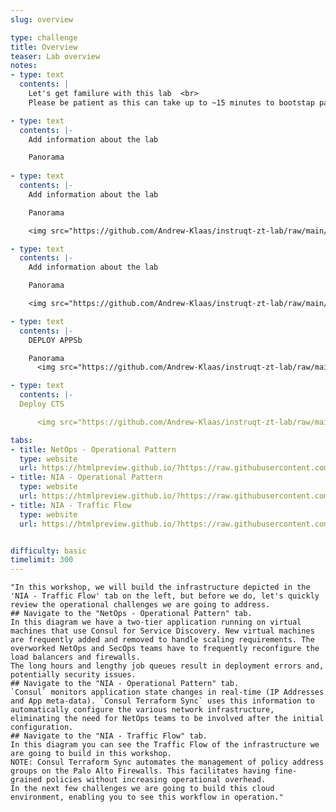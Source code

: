 ```yaml
---
slug: overview

type: challenge
title: Overview
teaser: Lab overview
notes:
- type: text
  contents: |
    Let's get familure with this lab  <br>
    Please be patient as this can take up to ~15 minutes to bootstap panos

- type: text
  contents: |-
    Add information about the lab

    Panorama 
      
- type: text
  contents: |-
    Add information about the lab

    Panorama 

    <img src="https://github.com/Andrew-Klaas/instruqt-zt-lab/raw/main/assets/diagrams/0-auth.png" width=800px height=400px>

- type: text
  contents: |-
    Add information about the lab

    Panorama 

    <img src="https://github.com/Andrew-Klaas/instruqt-zt-lab/raw/main/assets/diagrams/0-auth.png" width=800px height=400px>

- type: text
  contents: |-
    DEPLOY APPSb

    Panorama 
      <img src="https://github.com/Andrew-Klaas/instruqt-zt-lab/raw/main/assets/diagrams/0-auth.png" width=800px height=400px>

- type: text
  contents: |-
  Deploy CTS

      <img src="https://github.com/Andrew-Klaas/instruqt-zt-lab/raw/main/assets/diagrams/0-auth.png" width=800px height=400px>  

tabs:
- title: NetOps - Operational Pattern
  type: website
  url: https://htmlpreview.github.io/?https://raw.githubusercontent.com/hashicorp/field-workshops-consul/master/instruqt-tracks/network-infrastructure-automation/assets/images/1.NIA-Workshop-NetOps.html
- title: NIA - Operational Pattern
  type: website
  url: https://htmlpreview.github.io/?https://raw.githubusercontent.com/hashicorp/field-workshops-consul/master/instruqt-tracks/network-infrastructure-automation/assets/images/1.NIA-Workshop-CTS.html
- title: NIA - Traffic Flow
  type: website
  url: https://htmlpreview.github.io/?https://raw.githubusercontent.com/hashicorp/field-workshops-consul/master/instruqt-tracks/network-infrastructure-automation/assets/images/1.NIA-Workshop-NetOps_Traffic.html


difficulty: basic
timelimit: 300
---
```

    "In this workshop, we will build the infrastructure depicted in the 'NIA - Traffic Flow' tab on the left, but before we do, let's quickly review the operational challenges we are going to address.
    ## Navigate to the "NetOps - Operational Pattern" tab.
    In this diagram we have a two-tier application running on virtual machines that use Consul for Service Discovery. New virtual machines are frequently added and removed to handle scaling requirements. The overworked NetOps and SecOps teams have to frequently reconfigure the load balancers and firewalls.
    The long hours and lengthy job queues result in deployment errors and, potentially security issues.
    ## Navigate to the "NIA - Operational Pattern" tab.
    `Consul` monitors application state changes in real-time (IP Addresses and App meta-data). `Consul Terraform Sync` uses this information to automatically configure the various network infrastructure, eliminating the need for NetOps teams to be involved after the initial configuration.
    ## Navigate to the "NIA - Traffic Flow" tab.
    In this diagram you can see the Traffic Flow of the infrastructure we are going to build in this workshop.
    NOTE: Consul Terraform Sync automates the management of policy address groups on the Palo Alto Firewalls. This facilitates having fine-grained policies without increasing operational overhead.
    In the next few challenges we are going to build this cloud environment, enabling you to see this workflow in operation."